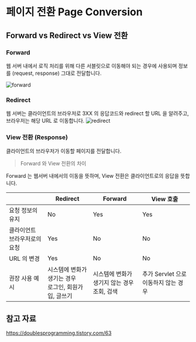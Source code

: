 # 페이지 전환 Page Conversion

## Forward vs Redirect vs View 전환

### Forward
웹 서버 내에서 로직 처리를 위해 다른 서블릿으로 이동해야 되는 경우에 사용되며 정보를 (request, response) 그대로 전달합니다.

![forward](https://user-images.githubusercontent.com/55722186/75129305-bfa8f800-570b-11ea-9705-3690ca5e2e42.png)

### Redirect 
웹 서버는 클라이언트의 브라우저로 3XX 의 응답코드와 redirect 할 URL 을 알려주고, 브라우저는 해당 URL 로 이동합니다.
![redirect](https://user-images.githubusercontent.com/55722186/75129302-be77cb00-570b-11ea-820e-5b2906678c72.png)

### View 전환 (Response)
클라이언트의 브라우저가 이동할 페이지를 전달합니다.

> Forward 와 View 전환의 차이

Forward 는 웹서버 내에서의 이동을 뜻하며, View 전환은 클라이언트로의 응답을 뜻합니다.

|                              | Redirect                                                  | Forward                                          | View 호출                            |
| ---------------------------- | --------------------------------------------------------- | ------------------------------------------------ | ------------------------------------ |
| 요청 정보의 유지             | No                                                        | Yes                                              | Yes                                  |
| 클라이언트 브라우저로의 요청 | Yes                                                       | No                                               | No                                   |
| URL 의 변경                  | Yes                                                       | No                                               | No                                   |
| 권장 사용 예시               | 시스템에 변화가 생기는 경우<br />로그인, 회원가입, 글쓰기 | 시스템에 변화가 생기지 않는 경우<br />조회, 검색 | 추가 Servlet 으로 이동하지 않는 경우 |



## 참고 자료
https://doublesprogramming.tistory.com/63
